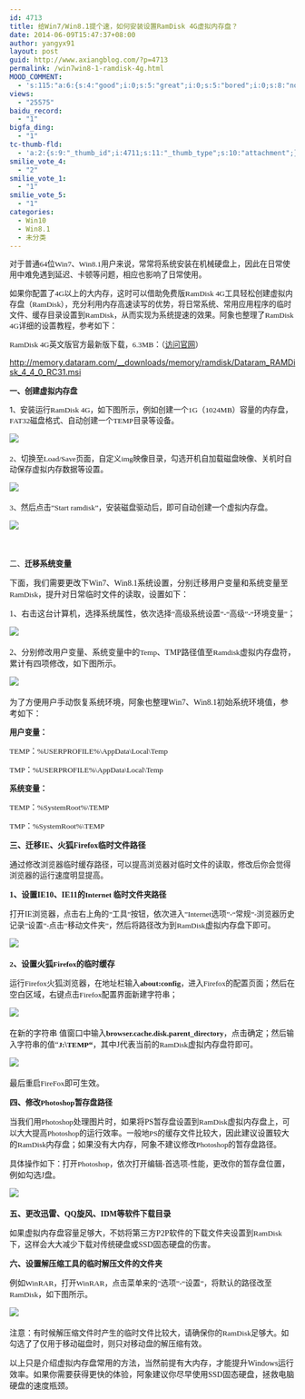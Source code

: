 ```yaml
---
id: 4713
title: 给Win7/Win8.1提个速，如何安装设置RamDisk 4G虚拟内存盘？
date: 2014-06-09T15:47:37+08:00
author: yangyx91
layout: post
guid: http://www.axiangblog.com/?p=4713
permalink: /win7win8-1-ramdisk-4g.html
MOOD_COMMENT:
  - 's:115:"a:6:{s:4:"good";i:0;s:5:"great";i:0;s:5:"bored";i:0;s:8:"nonsense";i:0;s:13:"notunderstand";i:0;s:7:"passing";i:0;}";'
views:
  - "25575"
baidu_record:
  - "1"
bigfa_ding:
  - "1"
tc-thumb-fld:
  - 'a:2:{s:9:"_thumb_id";i:4711;s:11:"_thumb_type";s:10:"attachment";}'
smilie_vote_4:
  - "2"
smilie_vote_1:
  - "1"
smilie_vote_5:
  - "1"
categories:
  - Win10
  - Win8.1
  - 未分类
---
```

<span style="font-family:宋体; font-size:10pt">对于普通64位Win7、Win8.1用户来说，常常将系统安装在机械硬盘上，因此在日常使用中难免遇到延迟、卡顿等问题，相应也影响了日常使用。<br /> </span>

<span style="font-family:宋体; font-size:10pt">如果你配置了4G以上的大内存，这时可以借助免费版RamDisk 4G工具轻松创建虚拟内存盘（RamDisk），充分利用内存高速读写的优势，将日常系统、常用应用程序的临时文件、缓存目录设置到RamDisk，从而实现为系统提速的效果。阿象也整理了RamDisk 4G详细的设置教程，参考如下：<br /> </span>

<span style="font-family:宋体; font-size:10pt">RamDisk 4G英文版官方最新版下载，6.3MB：（<a href="http://memory.dataram.com/products-and-services/software/ramdisk" target="_blank"  rel="nofollow" >访问官网</a>）<br /> </span>

<a href="http://memory.dataram.com/__downloads/memory/ramdisk/Dataram_RAMDisk_4_4_0_RC31.msi" target="_blank"  rel="nofollow" ><span style="font-family:宋体; font-size:10pt">http://memory.dataram.com/__downloads/memory/ramdisk/Dataram_RAMDisk_4_4_0_RC31.msi</span></a><span style="font-family:宋体; font-size:10pt"><br /> </span>

<span style="font-family:宋体; font-size:10pt"><strong>一、创建虚拟内存盘<br /> </strong></span>

<span style="font-size:10pt">1、安装运行<span style="font-family:宋体">RamDisk 4G，如下图所示，例如创建一个1G（1024MB）容量的内存盘，FAT32磁盘格式、自动创建一个TEMP目录等设备。<br /> </span></span>

![](http://www.axiangblog.com/wp-content/uploads/2014/06/060914_1547_Win7Win811.jpg) <span style="font-family:宋体; font-size:10pt"><br /> </span>

<span style="font-family:宋体; font-size:10pt">2、切换至Load/Save页面，自定义img映像目录，勾选开机自加载磁盘映像、关机时自动保存虚拟内存数据等设置。<br /> </span>

![](http://www.axiangblog.com/wp-content/uploads/2014/06/060914_1547_Win7Win812.jpg) <span style="font-family:宋体; font-size:10pt"><br /> </span>

<span style="font-family:宋体; font-size:10pt">3、然后点击&#8221;Start ramdisk&#8221;，安装磁盘驱动后，即可自动创建一个虚拟内存盘。<br /> </span>

![](http://www.axiangblog.com/wp-content/uploads/2014/06/060914_1547_Win7Win813.jpg) <span style="font-family:宋体; font-size:10pt"><br /> </span>

 

<p style="text-align: justify">
  <span style="font-family:宋体"><span style="font-size:10pt">二、<strong>迁移</strong></span><strong>系统变量</strong></span><span style="font-size:10pt"><br /> </span>
</p>

<span style="font-family:宋体">下面，我们需要更改下Win7、Win8.1系统设置，分别迁移用户变量和系统变量<span style="font-size:10pt">至RamDisk，</span>提升对日常临时文件的读取，设置如下：<br /> </span>

<span style="font-family:宋体">1、右击这台计算机，选择系统属性，依次<span style="font-size:10pt">选择&#8221;高级系统设置&#8221;-&#8220;高级&#8221;-&#8220;环境变量&#8221;；</span><br /> </span>

![](http://www.axiangblog.com/wp-content/uploads/2014/06/060914_1547_Win7Win814.jpg) <span style="font-family:宋体"><br /> </span>

<span style="font-family:宋体">2、分别<span style="font-size:10pt">修改</span>用户变量、系统变量中的<span style="font-size:10pt">Temp</span>、TMP路径值至<span style="font-size:10pt">Ramdisk</span>虚拟内存盘符，累计有四项修改，如下图所示。<br /> </span>

![](http://www.axiangblog.com/wp-content/uploads/2014/06/060914_1547_Win7Win815.jpg) <span style="font-family:宋体; font-size:10pt"><br /> </span>

<span style="font-family:宋体">为了方便用户手动恢复系统环境，阿象也整理Win7、Win8.1初始系统环境值，参考如下：<br /> </span>

<span style="font-family:宋体; font-size:10pt"><strong>用户变量：<br /> </strong></span>

<span style="font-family:宋体"><span style="font-size:10pt">TEMP：%USERPROFILE%\AppData\Local\Temp </span><br /> </span>

<span style="font-family:宋体; font-size:10pt">TMP：%USERPROFILE%\AppData\Local\Temp<br /> </span>

<span style="font-family:宋体; font-size:10pt"><strong>系统变量：<br /> </strong></span>

<span style="font-family:宋体; font-size:10pt">TEMP：%SystemRoot%\TEMP<br /> </span>

<span style="font-family:宋体; font-size:10pt">TMP：%SystemRoot%\TEMP<br /> </span>

<span style="font-family:宋体"><strong>三、迁移IE、火狐Firefox临时文件路径<br /> </strong></span>

<span style="font-family:宋体">通过<span style="font-size:10pt">修改浏览器临时</span>缓存<span style="font-size:10pt">路径，可以提高浏览器对临时文件的读取，修改后你会觉得浏览器的运行速度明显提高。</span><br /> </span>

<span style="font-family:宋体"><strong>1、设置IE10、IE11<span style="font-size:10pt">的Internet 临时文件夹路径</span></strong><br /> </span>

<span style="font-family:宋体"><span style="font-size:10pt">打开</span>IE浏览器<span style="font-size:10pt">，点击右上角的&#8221;工具&#8221;按钮，</span>依次<span style="font-size:10pt">进入&#8221;Internet选项&#8221;-&#8220;常规&#8221;-浏览器历史记录&#8221;设置&#8221;-点击&#8221;移动文件夹&#8221;，然后将路径改为到RamDisk</span>虚拟内存盘<span style="font-size:10pt">下即可。</span><br /> </span>

![](http://www.axiangblog.com/wp-content/uploads/2014/06/060914_1547_Win7Win816.jpg) <span style="font-family:宋体; font-size:10pt"><br /> </span>

<span style="font-family:宋体"><strong><span style="font-size:10pt">2</span>、设置火狐<span style="font-size:10pt">Firefox的临时</span>缓存<br /> </strong></span>

<span style="font-family:宋体"><span style="font-size:10pt">运行Firefox</span>火狐浏览器，<span style="font-size:10pt">在地址栏输入<strong>about:config</strong>，进入Firefox的配置页面；</span>然后在空白区域，<span style="font-size:10pt">右键点击Firefox配置界面新建字符串；</span><br /> </span>

![](http://www.axiangblog.com/wp-content/uploads/2014/06/060914_1547_Win7Win817.jpg) <span style="font-family:宋体; font-size:10pt"><br /> </span>

<span style="font-family:宋体">在新的字符串 值窗口中<span style="font-size:10pt">输入<strong>browser.cache.disk.parent_directory</strong></span>，点击确定；<span style="font-size:10pt">然后输入字符串的值</span>&#8220;<strong><span style="font-size:10pt">J:</span>\\<span style="font-size:10pt">TEMP</span>&#8220;</strong>，其中J代表当前的<span style="font-size:10pt">RamDisk</span>虚拟内存<span style="font-size:10pt">盘符即可。</span><br /> </span>

![](http://www.axiangblog.com/wp-content/uploads/2014/06/060914_1547_Win7Win818.jpg) <span style="font-family:宋体"><br /> </span>

<span style="font-family:宋体">最后<span style="font-size:10pt">重启FireFox</span>即可生效。<span style="font-size:10pt"><br /> </span></span>

<span style="font-family:宋体"><strong>四、<span style="font-size:10pt">修改Photoshop暂存盘路径</span></strong><br /> </span>

<span style="font-family:宋体">当我们用<span style="font-size:10pt">Photoshop</span>处理图片时，如果将PS<span style="font-size:10pt">暂存盘设置到RamDisk</span>虚拟内存盘<span style="font-size:10pt">上，可以大大提高Photoshop的</span>运行效率。<span style="font-size:10pt">一般地PS的缓存文件比较大，</span>因此建议设置较大的<span style="font-size:10pt">RamDisk</span>内存盘；如果没有大内存，阿象不建议<span style="font-size:10pt">修改Photoshop的暂存盘路径。<br /> </span></span>

<span style="font-family:宋体"><span style="font-size:10pt">具体操作如下：打开Photoshop，依次打开编辑-首选项-性能，更改你的暂存盘</span>位置，例如勾选J盘。<br /> </span>

![](http://www.axiangblog.com/wp-content/uploads/2014/06/060914_1547_Win7Win819.jpg) <span style="font-family:宋体; font-size:10pt"><br /> </span>

<span style="font-family:宋体"><strong>五、<span style="font-size:10pt">更改</span>迅雷、QQ旋风、IDM等<span style="font-size:10pt">软件下载</span>目录</strong><span style="font-size:10pt"><br /> </span></span>

<span style="font-family:宋体"><span style="font-size:10pt">如果</span>虚拟内存盘<span style="font-size:10pt">容量足够大，不妨将</span>第三方P2P软件的<span style="font-size:10pt">下载文件夹设置到RamDisk下，这样会大大减少下载对传统硬盘</span>或SSD固态硬盘<span style="font-size:10pt">的伤害。<br /> </span></span>

<span style="font-family:宋体"><strong>六、设置<span style="font-size:10pt">解压缩工具的临时解压文件的文件夹</span></strong><br /> </span>

<span style="font-family:宋体">例如<span style="font-size:10pt">WinRAR，打开WinRAR，点击菜单来的&#8221;选项&#8221;-&#8220;设置&#8221;，将默认的路径改至RamDisk</span>，<span style="font-size:10pt">如下图</span>所示。<br /> </span>

![](http://www.axiangblog.com/wp-content/uploads/2014/06/060914_1547_Win7Win8110.jpg) <span style="font-family:宋体; font-size:10pt"><br /> </span>

<span style="font-family:宋体">注意：<span style="font-size:10pt">有时候解压缩文件时产生的临时文件比较大，请确保你的RamDisk足够大。如勾选了了仅用于移动磁盘时，则只对移动盘的解压缩有效。<br /> </span></span>

<span style="font-family:宋体">以上只是介绍虚拟内存盘常用的方法，当然前提有大内存，才能提升Windows运行效率。如果你需要获得更快的体验，阿象建议你尽早使用SSD固态硬盘，拯救电脑硬盘的速度瓶颈。<br /> </span>

<span style="font-family:宋体; font-size:10pt"><br /> </span> 